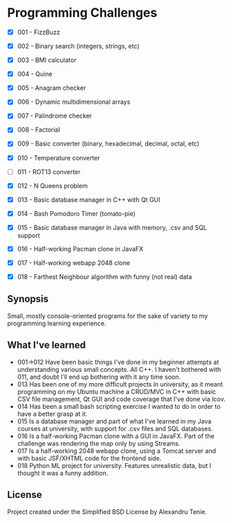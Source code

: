 # Programming Challenges
- [x] 001 - FizzBuzz
- [x] 002 - Binary search (integers, strings, etc)
- [x] 003 - BMI calculator
- [x] 004 - Quine
- [x] 005 - Anagram checker
- [x] 006 - Dynamic multidimensional arrays
- [x] 007 - Palindrome checker
- [x] 008 - Factorial
- [x] 009 - Basic converter (binary, hexadecimal, decimal, octal, etc)
- [x] 010 - Temperature converter
- [ ] 011 - ROT13 converter
- [x] 012 - N Queens problem
- [x] 013 - Basic database manager in C++ with Qt GUI
- [x] 014 - Bash Pomodoro Timer (tomato-pie)
- [x] 015 - Basic database manager in Java with memory, .csv and SQL support
- [x] 016 - Half-working Pacman clone in JavaFX
- [x] 017 - Half-working webapp 2048 clone
- [x] 018 - Farthest Neighbour algorithm with funny (not real) data



## Synopsis
Small, mostly console-oriented programs for the sake of variety to my programming learning experience.

## What I've learned
* 001->012 Have been basic things I've done in my beginner attempts at understanding various small concepts. All C++. I haven't bothered with 011, and doubt I'll end up bothering with it any time soon.
* 013 Has been one of my more difficult projects in university, as it meant programming on my Ubuntu machine a CRUD/MVC in C++ with basic CSV file management, Qt GUI and code coverage that I've done via lcov.
* 014 Has been a small bash scripting exercise I wanted to do in order to have a better grasp at it.
* 015 Is a database manager and part of what I've learned in my Java courses at university, with support for .csv files and SQL databases.
* 016 Is a half-working Pacman clone with a GUI in JavaFX. Part of the challenge was rendering the map only by using Streams.
* 017 Is a half-working 2048 webapp clone, using a Tomcat server and with basic JSF/XHTML code for the frontend side.
* 018 Python ML project for university. Features unrealistic data, but I thought it was a funny addition.

## License
Project created under the Simplified BSD License by Alexandru Tenie.
